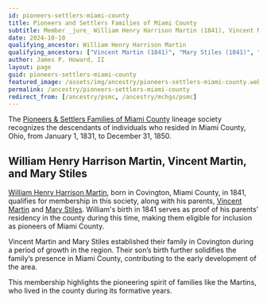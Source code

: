 ```yaml
---
id: pioneers-settlers-miami-county
title: Pioneers and Settlers Families of Miami County
subtitle: Member _jure_ William Henry Harrison Martin (1841), Vincent Martin (1841), and Mary Stiles (1841)
date: 2024-10-10
qualifying_ancestor: William Henry Harrison Martin
qualifying_ancestors: ["Vincent Martin (1841)", "Mary Stiles (1841)", "William Henry Harrison Martin (1841)" ]
author: James P. Howard, II
layout: page
guid: pioneers-settlers-miami-county
featured_image: /assets/img/ancestry/pioneers-settlers-miami-county.webp
permalink: /ancestry/pioneers-settlers-miami-county
redirect_from: [/ancestry/psmc, /ancestry/mchgs/psmc]
---
```


The [Pioneers & Settlers Families of Miami
County](https://sites.rootsweb.com/~ohmchgs/mchgs_recognition.html)
lineage society recognizes the descendants of individuals who resided in
Miami County, Ohio, from January 1, 1831, to December 31, 1850.

## William Henry Harrison Martin, Vincent Martin, and Mary Stiles

[William Henry Harrison
Martin](https://www.wikitree.com/wiki/Martin-86990), born in Covington,
Miami County, in 1841, qualifies for membership in this society, along
with his parents, [Vincent
Martin](https://www.wikitree.com/wiki/Martin-86975) and [Mary
Stiles](https://www.wikitree.com/wiki/Stiles-5358).  William's birth in
1841 serves as proof of his parents’ residency in the county during this
time, making them eligible for inclusion as pioneers of Miami County.

Vincent Martin and Mary Stiles established their family in Covington during a period of growth in the region. Their son’s birth further solidifies the family’s presence in Miami County, contributing to the early development of the area.

This membership highlights the pioneering spirit of families like the Martins, who lived in the county during its formative years.
